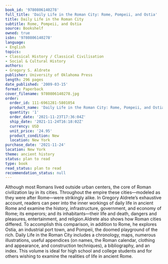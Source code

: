```yaml
---
book_id: '9780806140278'
full_title: 'Daily Life in the Roman City: Rome, Pompeii, and Ostia'
title: Daily Life in the Roman City
subtitle: Rome, Pompeii, and Ostia
source: Bookshelf
owned: true
isbn: '9780806140278'
language:
- English
topics:
- Classical History / Classical Civilisation
- Social & Cultural History
authors:
- Gregory S. Aldrete
publisher: University of Oklahoma Press
length: 296 pages
date_published: '2009-03-15'
format: Paperback
cover_filename: 9780806140278.jpg
order:
  order_id: 111-6961281-5801054
  product_name: 'Daily Life in the Roman City: Rome, Pompeii, and Ostia'
  quantity: '1'
  order_date: '2021-11-23T17:36:04Z'
  ship_date: '2021-11-24T16:18:02Z'
  currency: USD
  unit_price: '24.95'
  product_condition: New
  location: New York
purchase_date: '2021-11-24'
location: New York
theme: ancient history
status: plan to read
type: book
read_status: plan to read
recommendation_status: null
---
```

Although most Romans lived outside urban centers, the core of Roman civilization lay in its cities. Throughout the empire these cities—modeled as they were after Rome—were strikingly alike. In Gregory Aldrete’s exhaustive account, readers can peer into the inner workings of daily life in ancient Rome and examine the history, infrastructure, government, and economy of Rome; its emperors; and its inhabitants—their life and death, dangers and pleasures, entertainment, and religion.Aldrete also shows how Roman cities differed. To accomplish this comparison, in addition to Rome, he explores Ostia, an industrial port town, and Pompeii, the doomed playground of the rich. Daily Life in the Roman City includes a chronology, maps, numerous illustrations, useful appendices (on names, the Roman calendar, clothing and appearance, and construction techniques), a bibliography, and an index.
This volume is ideal for high school and college students and for others wishing to examine the realities of life in ancient Rome.
